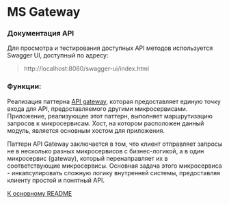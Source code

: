 # MS Gateway
### Документация API
Для просмотра и тестирования доступных API методов используется Swagger UI, доступный по адресу:
> http://localhost:8080/swagger-ui/index.html

### Функции:
Реализация паттерна [API gateway](https://microservices.io/patterns/apigateway.html), которая предоставляет единую точку
входа для API, предоставляемого другими микросервисами. Приложение, реализующее этот паттерн, выполняет маршрутизацию
запросов к микросервисам. Хост, на котором расположен данный модуль, является основным хостом для приложения.

Паттерн API Gateway заключается в том, что клиент отправляет запросы не в несколько разных микросервисов с
бизнес-логикой, а в один микросервис (gateway), который перенаправляет их в соответствующие микросервисы. Основная
задача этого микросервиса - инкапсулировать сложную логику внутренней системы, предоставляя клиенту простой и понятный
API.

[К основному README](./../README.md)